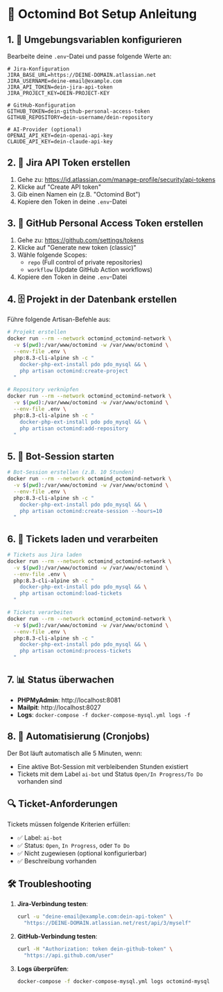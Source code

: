 # 🤖 Octomind Bot Setup Anleitung

## 1. 🔧 Umgebungsvariablen konfigurieren

Bearbeite deine `.env`-Datei und passe folgende Werte an:

```env
# Jira-Konfiguration
JIRA_BASE_URL=https://DEINE-DOMAIN.atlassian.net
JIRA_USERNAME=deine-email@example.com
JIRA_API_TOKEN=dein-jira-api-token
JIRA_PROJECT_KEY=DEIN-PROJECT-KEY

# GitHub-Konfiguration
GITHUB_TOKEN=dein-github-personal-access-token
GITHUB_REPOSITORY=dein-username/dein-repository

# AI-Provider (optional)
OPENAI_API_KEY=dein-openai-api-key
CLAUDE_API_KEY=dein-claude-api-key
```

## 2. 🎫 Jira API Token erstellen

1. Gehe zu: https://id.atlassian.com/manage-profile/security/api-tokens
2. Klicke auf "Create API token"
3. Gib einen Namen ein (z.B. "Octomind Bot")
4. Kopiere den Token in deine `.env`-Datei

## 3. 🐙 GitHub Personal Access Token erstellen

1. Gehe zu: https://github.com/settings/tokens
2. Klicke auf "Generate new token (classic)"
3. Wähle folgende Scopes:
   - `repo` (Full control of private repositories)
   - `workflow` (Update GitHub Action workflows)
4. Kopiere den Token in deine `.env`-Datei

## 4. 🗄️ Projekt in der Datenbank erstellen

Führe folgende Artisan-Befehle aus:

```bash
# Projekt erstellen
docker run --rm --network octomind_octomind-network \
  -v $(pwd):/var/www/octomind -w /var/www/octomind \
  --env-file .env \
  php:8.3-cli-alpine sh -c "
    docker-php-ext-install pdo pdo_mysql && \
    php artisan octomind:create-project
  "

# Repository verknüpfen
docker run --rm --network octomind_octomind-network \
  -v $(pwd):/var/www/octomind -w /var/www/octomind \
  --env-file .env \
  php:8.3-cli-alpine sh -c "
    docker-php-ext-install pdo pdo_mysql && \
    php artisan octomind:add-repository
  "
```

## 5. 🎯 Bot-Session starten

```bash
# Bot-Session erstellen (z.B. 10 Stunden)
docker run --rm --network octomind_octomind-network \
  -v $(pwd):/var/www/octomind -w /var/www/octomind \
  --env-file .env \
  php:8.3-cli-alpine sh -c "
    docker-php-ext-install pdo pdo_mysql && \
    php artisan octomind:create-session --hours=10
  "
```

## 6. 🚀 Tickets laden und verarbeiten

```bash
# Tickets aus Jira laden
docker run --rm --network octomind_octomind-network \
  -v $(pwd):/var/www/octomind -w /var/www/octomind \
  --env-file .env \
  php:8.3-cli-alpine sh -c "
    docker-php-ext-install pdo pdo_mysql && \
    php artisan octomind:load-tickets
  "

# Tickets verarbeiten
docker run --rm --network octomind_octomind-network \
  -v $(pwd):/var/www/octomind -w /var/www/octomind \
  --env-file .env \
  php:8.3-cli-alpine sh -c "
    docker-php-ext-install pdo pdo_mysql && \
    php artisan octomind:process-tickets
  "
```

## 7. 📊 Status überwachen

- **PHPMyAdmin**: http://localhost:8081
- **Mailpit**: http://localhost:8027
- **Logs**: `docker-compose -f docker-compose-mysql.yml logs -f`

## 8. 🔄 Automatisierung (Cronjobs)

Der Bot läuft automatisch alle 5 Minuten, wenn:
- Eine aktive Bot-Session mit verbleibenden Stunden existiert
- Tickets mit dem Label `ai-bot` und Status `Open/In Progress/To Do` vorhanden sind

## 🔍 Ticket-Anforderungen

Tickets müssen folgende Kriterien erfüllen:
- ✅ Label: `ai-bot`
- ✅ Status: `Open`, `In Progress`, oder `To Do`
- ✅ Nicht zugewiesen (optional konfigurierbar)
- ✅ Beschreibung vorhanden

## 🛠️ Troubleshooting

1. **Jira-Verbindung testen**:
   ```bash
   curl -u "deine-email@example.com:dein-api-token" \
     "https://DEINE-DOMAIN.atlassian.net/rest/api/3/myself"
   ```

2. **GitHub-Verbindung testen**:
   ```bash
   curl -H "Authorization: token dein-github-token" \
     "https://api.github.com/user"
   ```

3. **Logs überprüfen**:
   ```bash
   docker-compose -f docker-compose-mysql.yml logs octomind-mysql
   ``` 